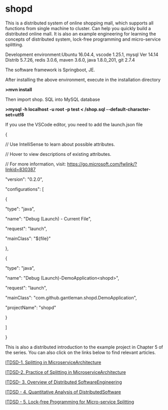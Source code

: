 # shopd

This is a distributed system of online shopping mall, which supports all
functions from single machine to cluster. Can help you quickly build a
distributed online mall. It is also an example engineering for learning
the concepts of distributed system, lock-free programming and
micro-service splitting.

Development environment:Ubuntu 16.04.4, vscode 1.25.1, mysql Ver 14.14
Distrib 5.7.26, redis 3.0.6, maven 3.6.0, java 1.8.0\_201, git 2.7.4

The software framework is Springboot, JE.

After installing the above environment, execute in the installation
directory

**\>mvn install**

Then import shop. SQL into MySQL database

**\>mysql -h localhost -u root -p test \< /shop.sql
\--default-character-set=utf8**

If you use the VSCode editor, you need to add the launch.json file

{

// Use IntelliSense to learn about possible attributes.

// Hover to view descriptions of existing attributes.

// For more information, visit:
https://go.microsoft.com/fwlink/?linkid=830387

\"version\": \"0.2.0\",

\"configurations\": \[

{

\"type\": \"java\",

\"name\": \"Debug (Launch) - Current File\",

\"request\": \"launch\",

\"mainClass\": \"\${file}\"

},

{

\"type\": \"java\",

\"name\": \"Debug (Launch)-DemoApplication\<shopd\>\",

\"request\": \"launch\",

\"mainClass\": \"com.github.gantleman.shopd.DemoApplication\",

\"projectName\": \"shopd\"

}

\]

}


This is also a distributed introduction to the example project in Chapter 5 of the series. You can also click on the links below to find
relevant articles.

[ITDSD-1. Splitting in MicroserviceArchitecture](https://www.codeproject.com/Articles/3507113/Introduction-to-Distributed-System-Design-1-Splitt)

[ITDSD-2. Practice of Splitting in MicroserviceArchitecture](https://www.codeproject.com/Articles/4051345/Introduction-to-Distributed-System-Design-2-Practi)

[ITDSD- 3. Overview of Distributed SoftwareEngineering](https://www.codeproject.com/Articles/4406321/ITDSD-3-Overview-of-Distributed-Software-Engineeri)

[ITDSD - 4. Quantitative Analysis of DistributedSoftware](https://www.codeproject.com/Articles/5114968/ITDSD-4-Quantitative-Analysis-of-Distributed-Softw)

[ITDSD - 5. Lock-free Programming for Micro-service Splitting](https://www.codeproject.com/Articles/5163058/ITDSD-5-Lock-free-Programming-for-Micro-service-Sp)
